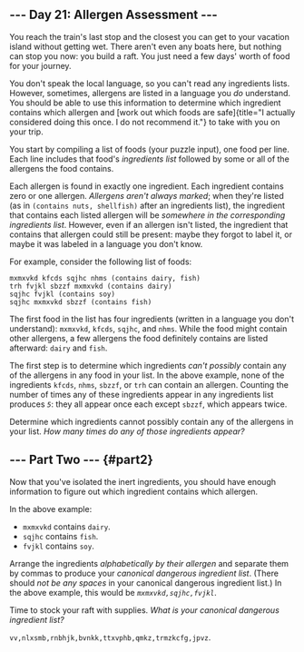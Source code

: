 ## \-\-- Day 21: Allergen Assessment \-\--

You reach the train\'s last stop and the closest you can get to your
vacation island without getting wet. There aren\'t even any boats here,
but nothing can stop you now: you build a raft. You just need a few
days\' worth of food for your journey.

You don\'t speak the local language, so you can\'t read any ingredients
lists. However, sometimes, allergens are listed in a language you *do*
understand. You should be able to use this information to determine
which ingredient contains which allergen and [work out which foods are
safe]{title="I actually considered doing this once. I do not recommend it."}
to take with you on your trip.

You start by compiling a list of foods (your puzzle input), one food per
line. Each line includes that food\'s *ingredients list* followed by
some or all of the allergens the food contains.

Each allergen is found in exactly one ingredient. Each ingredient
contains zero or one allergen. *Allergens aren\'t always marked*; when
they\'re listed (as in `(contains nuts, shellfish)` after an ingredients
list), the ingredient that contains each listed allergen will be
*somewhere in the corresponding ingredients list*. However, even if an
allergen isn\'t listed, the ingredient that contains that allergen could
still be present: maybe they forgot to label it, or maybe it was labeled
in a language you don\'t know.

For example, consider the following list of foods:

    mxmxvkd kfcds sqjhc nhms (contains dairy, fish)
    trh fvjkl sbzzf mxmxvkd (contains dairy)
    sqjhc fvjkl (contains soy)
    sqjhc mxmxvkd sbzzf (contains fish)

The first food in the list has four ingredients (written in a language
you don\'t understand): `mxmxvkd`, `kfcds`, `sqjhc`, and `nhms`. While
the food might contain other allergens, a few allergens the food
definitely contains are listed afterward: `dairy` and `fish`.

The first step is to determine which ingredients *can\'t possibly*
contain any of the allergens in any food in your list. In the above
example, none of the ingredients `kfcds`, `nhms`, `sbzzf`, or `trh` can
contain an allergen. Counting the number of times any of these
ingredients appear in any ingredients list produces *`5`*: they all
appear once each except `sbzzf`, which appears twice.

Determine which ingredients cannot possibly contain any of the allergens
in your list. *How many times do any of those ingredients appear?*


## \-\-- Part Two \-\-- {#part2}

Now that you\'ve isolated the inert ingredients, you should have enough
information to figure out which ingredient contains which allergen.

In the above example:

-   `mxmxvkd` contains `dairy`.
-   `sqjhc` contains `fish`.
-   `fvjkl` contains `soy`.

Arrange the ingredients *alphabetically by their allergen* and separate
them by commas to produce your *canonical dangerous ingredient list*.
(There should *not be any spaces* in your canonical dangerous ingredient
list.) In the above example, this would be *`mxmxvkd,sqjhc,fvjkl`*.

Time to stock your raft with supplies. *What is your canonical dangerous
ingredient list?*

`vv,nlxsmb,rnbhjk,bvnkk,ttxvphb,qmkz,trmzkcfg,jpvz`.

